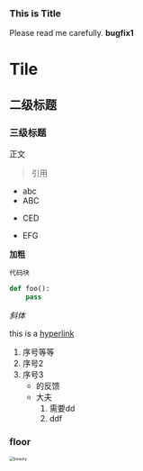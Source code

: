 ### This is Title

Please read me carefully.
**bugfix1**

# Tile
## 二级标题
### 三级标题
正文
> 引用
* abc
* ABC
+ CED
- EFG

**加粗**

`代码块`

```python
def foo():
    pass
```

*斜体*

this is a [hyperlink](https://163.com)


1. 序号等等
2. 序号2
3. 序号3
    * 的反馈
    * 大夫
        1. 需要dd
        2. ddf

### floor

<img src="http://img.pconline.com.cn/images/upload/upc/tx/wallpaper/1205/25/c2/11755122_1337938898582.jpg" alt="beauty" style="zoom:50%;" />